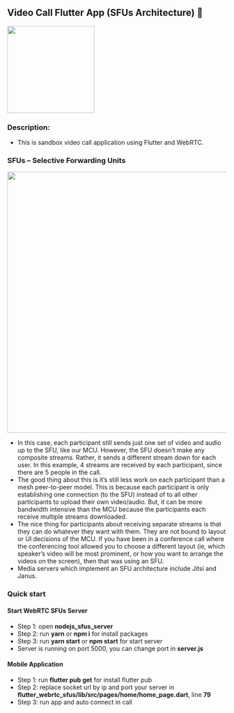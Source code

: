 ## Video Call Flutter App (SFUs Architecture) 📱

<img src="https://github.com/hongvinhmobile/flutter_webrtc_sfus/blob/master/screenshots/result.jpg?raw=true" width="200px" />

### Description:
- This is sandbox video call application using Flutter and WebRTC.

### SFUs – Selective Forwarding Units
<img src="https://lh4.googleusercontent.com/puUKv2ve5bkx88wUhb_OG7ydimoSi74_hXT1akU7YUzmrSg29arhlhwWdg5e6x03KhBwnt_7OD0qVOYNfq-U3tpjVgDAwGMkzklVuUWp-jcNXUzPXFWJgD9oowQHWSVu5NxZtwB4" width="600px"/>

- In this case, each participant still sends just one set of video and audio up to the SFU, like our MCU. However, the SFU doesn’t make any composite streams. Rather, it sends a different stream down for each user. In this example, 4 streams are received by each participant, since there are 5 people in the call.
- The good thing about this is it’s still less work on each participant than a mesh peer-to-peer model. This is because each participant is only establishing one connection (to the SFU) instead of to all other participants to upload their own video/audio. But, it can be more bandwidth intensive than the MCU because the participants each receive multiple streams downloaded.
- The nice thing for participants about receiving separate streams is that they can do whatever they want with them. They are not bound to layout or UI decisions of the MCU. If you have been in a conference call where the conferencing tool allowed you to choose a different layout (ie, which speaker’s video will be most prominent, or how you want to arrange the videos on the screen), then that was using an SFU.
- Media servers which implement an SFU architecture include Jitsi and Janus.

### Quick start

#### Start WebRTC SFUs Server
- Step 1: open **nodejs_sfus_server**
- Step 2: run **yarn** or **npm i** for install packages
- Step 3: run **yarn start** or **npm start** for start server
- Server is running on port 5000, you can change port in **server.js**

#### Mobile Application
- Step 1: run **flutter pub get** for install flutter pub
- Step 2: replace socket url by ip and port your server in **flutter_webrtc_sfus/lib/src/pages/home/home_page.dart**, line **79**
- Step 3: run app and auto connect in call
